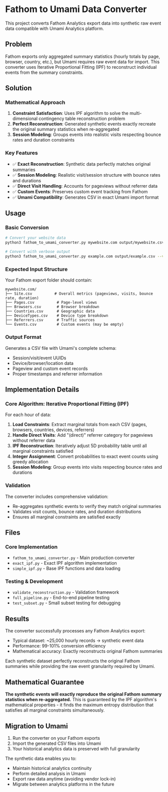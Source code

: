 # Fathom to Umami Data Converter

This project converts Fathom Analytics export data into synthetic raw event data compatible with Umami Analytics platform.

## Problem

Fathom exports only aggregated summary statistics (hourly totals by page, browser, country, etc.), but Umami requires raw event data for import. This converter uses Iterative Proportional Fitting (IPF) to reconstruct individual events from the summary constraints.

## Solution

### Mathematical Approach

1. **Constraint Satisfaction**: Uses IPF algorithm to solve the multi-dimensional contingency table reconstruction problem
2. **Perfect Reconstruction**: Generated synthetic events exactly recreate the original summary statistics when re-aggregated
3. **Session Modeling**: Groups events into realistic visits respecting bounce rates and duration constraints

### Key Features

- ✅ **Exact Reconstruction**: Synthetic data perfectly matches original summaries
- ✅ **Session Modeling**: Realistic visit/session structure with bounce rates and durations
- ✅ **Direct Visit Handling**: Accounts for pageviews without referrer data
- ✅ **Custom Events**: Preserves custom event tracking from Fathom
- ✅ **Umami Compatibility**: Generates CSV in exact Umami import format

## Usage

### Basic Conversion

```bash
# Convert your website data
python3 fathom_to_umami_converter.py mywebsite.com output/mywebsite.csv

# Convert with verbose output
python3 fathom_to_umami_converter.py example.com output/example.csv --verbose
```

### Expected Input Structure

Your Fathom export folder should contain:
```
mywebsite.com/
├── Site.csv          # Overall metrics (pageviews, visits, bounce rate, duration)
├── Pages.csv          # Page-level views
├── Browsers.csv       # Browser breakdown
├── Countries.csv      # Geographic data
├── DeviceTypes.csv    # Device type breakdown
├── Referrers.csv      # Traffic sources
└── Events.csv         # Custom events (may be empty)
```

### Output Format

Generates a CSV file with Umami's complete schema:
- Session/visit/event UUIDs
- Device/browser/location data
- Pageview and custom event records
- Proper timestamps and referrer information

## Implementation Details

### Core Algorithm: Iterative Proportional Fitting (IPF)

For each hour of data:

1. **Load Constraints**: Extract marginal totals from each CSV (pages, browsers, countries, devices, referrers)
2. **Handle Direct Visits**: Add "(direct)" referrer category for pageviews without referrer data  
3. **IPF Reconstruction**: Iteratively adjust 5D probability table until all marginal constraints satisfied
4. **Integer Assignment**: Convert probabilities to exact event counts using greedy allocation
5. **Session Modeling**: Group events into visits respecting bounce rates and durations

### Validation

The converter includes comprehensive validation:
- Re-aggregates synthetic events to verify they match original summaries
- Validates visit counts, bounce rates, and duration distributions
- Ensures all marginal constraints are satisfied exactly

## Files

### Core Implementation
- `fathom_to_umami_converter.py` - Main production converter
- `exact_ipf.py` - Exact IPF algorithm implementation  
- `simple_ipf.py` - Base IPF functions and data loading

### Testing & Development
- `validate_reconstruction.py` - Validation framework
- `full_pipeline.py` - End-to-end pipeline testing
- `test_subset.py` - Small subset testing for debugging

## Results

The converter successfully processes any Fathom Analytics export:
- Typical dataset: ~25,000 hourly records → synthetic event data
- Performance: 99-101% conversion efficiency
- Mathematical accuracy: Exactly reconstructs original Fathom summaries

Each synthetic dataset perfectly reconstructs the original Fathom summaries while providing the raw event granularity required by Umami.

## Mathematical Guarantee

**The synthetic events will exactly reproduce the original Fathom summary statistics when re-aggregated.** This is guaranteed by the IPF algorithm's mathematical properties - it finds the maximum entropy distribution that satisfies all marginal constraints simultaneously.

## Migration to Umami

1. Run the converter on your Fathom exports
2. Import the generated CSV files into Umami
3. Your historical analytics data is preserved with full granularity

The synthetic data enables you to:
- Maintain historical analytics continuity  
- Perform detailed analysis in Umami
- Export raw data anytime (avoiding vendor lock-in)
- Migrate between analytics platforms in the future
